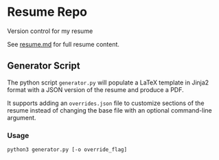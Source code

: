 # Resume Repo

Version control for my resume

See [resume.md](resume.md) for full resume content.

## Generator Script

The python script `generator.py` will populate a LaTeX template in Jinja2 format with a JSON version of the resume and produce a PDF.

It supports adding an `overrides.json` file to customize sections of the resume instead of changing the base file with an optional command-line argument.

### Usage 
```commandline
python3 generator.py [-o override_flag]
```